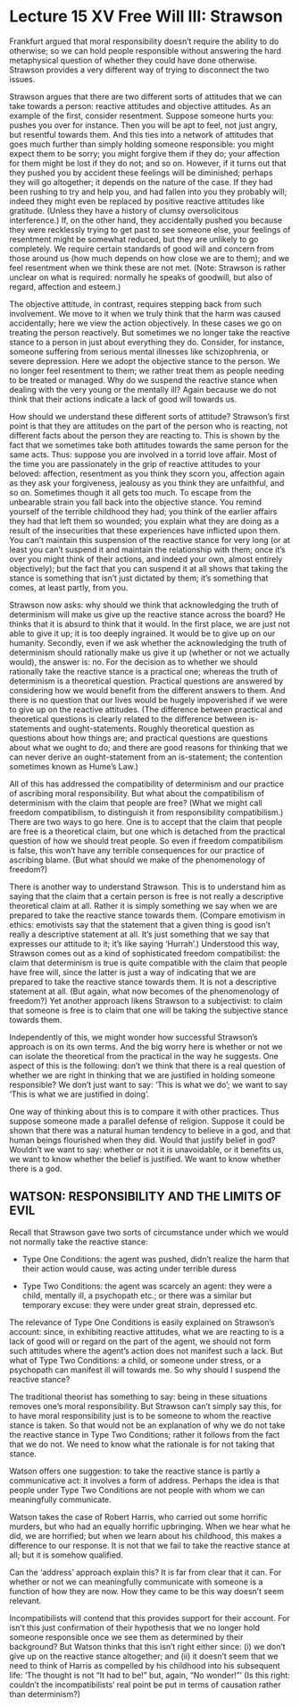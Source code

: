 # Lecture 15 XV Free Will III: Strawson 

Frankfurt argued that moral responsibility doesn’t require the ability to do otherwise; so we can hold people responsible without answering the hard metaphysical question of whether they could have done otherwise. Strawson provides a very different way of trying to disconnect the two issues. 

Strawson argues that there are two different sorts of attitudes that we can take towards a person: reactive attitudes and objective attitudes. As an example of the first, consider resentment. Suppose someone hurts you: pushes you over for instance. Then you will be apt to feel, not just angry, but resentful towards them. And this ties into a network of attitudes that goes much further than simply holding someone responsible: you might expect them to be sorry; you might forgive them if they do; your affection for them might be lost if they do not; and so on. However, if it turns out that they pushed you by accident these feelings will be diminished; perhaps they will go altogether; it depends on the nature of the case. If they had been rushing to try and help you, and had fallen into you they probably will; indeed they might even be replaced by positive reactive attitudes like gratitude. (Unless they have a history of clumsy oversolicitous interference.) If, on the other hand, they accidentally pushed you because they were recklessly trying to get past to see someone else, your feelings of resentment might be somewhat reduced, but they are unlikely to go completely. We require certain standards of good will and concern from those around us (how much depends on how close we are to them); and we feel resentment when we think these are not met. (Note: Strawson is rather unclear on what is required: normally he speaks of goodwill, but also of regard, affection and esteem.) 

The objective attitude, in contrast, requires stepping back from such involvement. We move to it when we truly think that the harm was caused accidentally; here we view the action objectively. In these cases we go on treating the person reactively. But sometimes we no longer take the reactive stance to a person in just about everything they do. Consider, for instance, someone suffering from serious mental illnesses like schizophrenia, or severe depression. Here we adopt the objective stance to the person. We no longer feel resentment to them; we rather treat them as people needing to be treated or managed. Why do we suspend the reactive stance when dealing with the very young or the mentally ill? Again because we do not think that their actions indicate a lack of good will towards us. 

How should we understand these different sorts of attitude? Strawson’s first point is that they are attitudes on the part of the person who is reacting, not different facts about the person they are reacting to. This is shown by the fact that we sometimes take both attitudes towards the same person for the same acts. Thus: suppose you are involved in a torrid love affair. Most of the time you are passionately in the grip of reactive attitudes to your beloved: affection, resentment as you think they scorn you, affection again as they ask your forgiveness, jealousy as you think they are unfaithful, and so on. Sometimes though it all gets too much. To escape from the unbearable strain you fall back into the objective stance. You remind yourself of the terrible childhood they had; you think of the earlier affairs they had that left them so wounded; you explain what they are doing as a result of the insecurities that these experiences have inflicted upon them. You can’t maintain this suspension of the reactive stance for very long (or at least you can’t suspend it and maintain the relationship with them; once it’s over you might think of their actions, and indeed your own, almost entirely objectively); but the fact that you can suspend it at all shows that taking the stance is something that isn’t just dictated by them; it’s something that comes, at least partly, from you. 

Strawson now asks: why should we think that acknowledging the truth of determinism will make us give up the reactive stance across the board? He thinks that it is absurd to think that it would. In the first place, we are just not able to give it up; it is too deeply ingrained. It would be to give up on our humanity. Secondly, even if we ask whether the acknowledging the truth of determinism should rationally make us give it up (whether or not we actually would), the answer is: no. For the decision as to whether we should rationally take the reactive stance is a practical one; whereas the truth of determinism is a theoretical question. Practical questions are answered by considering how we would benefit from the different answers to them. And there is no question that our lives would be hugely impoverished if we were to give up on the reactive attitudes. (The difference between practical and theoretical questions is clearly related to the difference between is-statements and ought-statements. Roughly theoretical question as questions about how things are; and practical questions are questions about what we ought to do; and there are good reasons for thinking that we can never derive an ought-statement from an is-statement; the contention sometimes known as Hume’s Law.) 

All of this has addressed the compatibility of determinism and our practice of ascribing moral responsibility. But what about the compatibilism of determinism with the claim that people are free? (What we might call freedom compatibilism, to distinguish it from responsibility compatibilism.) There are two ways to go here. One is to accept that the claim that people are free is a theoretical claim, but one which is detached from the practical question of how we should treat people. So even if freedom compatibilism is false, this won’t have any terrible consequences for our practice of ascribing blame. (But what should we make of the phenomenology of freedom?) 

There is another way to understand Strawson. This is to understand him as saying that the claim that a certain person is free is not really a descriptive theoretical claim at all. Rather it is simply something we say when we are prepared to take the reactive stance towards them. (Compare emotivism in ethics: emotivists say that the statement that a given thing is good isn’t really a descriptive statement at all. It’s just something that we say that expresses our attitude to it; it’s like saying ‘Hurrah’.) Understood this way, Strawson comes out as a kind of sophisticated freedom compatibilist: the claim that determinism is true is quite compatible with the claim that people have free will, since the latter is just a way of indicating that we are prepared to take the reactive stance towards them. It is not a descriptive statement at all. (But again, what now becomes of the phenomenology of freedom?) Yet another approach likens Strawson to a subjectivist: to claim that someone is free is to claim that one will be taking the subjective stance towards them. 

Independently of this, we might wonder how successful Strawson’s approach is on its own terms. And the big worry here is whether or not we can isolate the theoretical from the practical in the way he suggests. One aspect of this is the following: don’t we think that there is a real question of whether we are right in thinking that we are justified in holding someone responsible? We don’t just want to say: ‘This is what we do’; we want to say ‘This is what we are justified in doing’. 

One way of thinking about this is to compare it with other practices. Thus suppose someone made a parallel defense of religion. Suppose it could be shown that there was a natural human tendency to believe in a god, and that human beings flourished when they did. Would that justify belief in god? Wouldn’t we want to say: whether or not it is unavoidable, or it benefits us, we want to know whether the belief is justified. We want to know whether there is a god. 


## WATSON: RESPONSIBILITY AND THE LIMITS OF EVIL 

Recall that Strawson gave two sorts of circumstance under which we would not normally take the reactive stance: 

- Type One Conditions: the agent was pushed, didn’t realize the harm that their action would cause, was acting under terrible duress 

- Type Two Conditions: the agent was scarcely an agent: they were a child, mentally ill, a psychopath etc.; or there was a similar but temporary excuse: they were under great strain, depressed etc. 

The relevance of Type One Conditions is easily explained on Strawson’s account: since, in exhibiting reactive attitudes, what we are reacting to is a lack of good will or regard on the part of the agent, we should not form such attitudes where the agent’s action does not manifest such a lack. But what of Type Two Conditions: a child, or someone under stress, or a psychopath can manifest ill will towards me. So why should I suspend the reactive stance? 

The traditional theorist has something to say: being in these situations removes one’s moral responsibility. But Strawson can’t simply say this, for to have moral responsibility just is to be someone to whom the reactive stance is taken. So that would not be an explanation of why we do not take the reactive stance in Type Two Conditions; rather it follows from the fact that we do not. We need to know what the rationale is for not taking that stance. 

Watson offers one suggestion: to take the reactive stance is partly a communicative act: it involves a form of address. Perhaps the idea is that people under Type Two Conditions are not people with whom we can meaningfully communicate. 

Watson takes the case of Robert Harris, who carried out some horrific murders, but who had an equally horrific upbringing. When we hear what he did, we are horrified; but when we learn about his childhood, this makes a difference to our response. It is not that we fail to take the reactive stance at all; but it is somehow qualified. 

Can the ‘address’ approach explain this? It is far from clear that it can. For whether or not we can meaningfully communicate with someone is a function of how they are now. How they came to be this way doesn’t seem relevant. 

Incompatibilists will contend that this provides support for their account. For isn’t this just confirmation of their hypothesis that we no longer hold someone responsible once we see them as determined by their background? But Watson thinks that this isn’t right either since: (i) we don’t give up on the reactive stance altogether; and (ii) it doesn’t seem that we need to think of Harris as compelled by his childhood into his subsequent life: ‘The thought is not “It had to be!” but, again, “No wonder!”’ (Is this right: couldn’t the incompatibilists’ real point be put in terms of causation rather than determinism?) 


